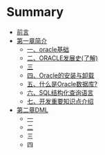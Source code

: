 # Summary

* [前言](README.md)
* [第一章简介](di-yi-zhang.md)
  * [一、oracle基础](di-yi-zhang/oracleji-chu.md)
  * [二、ORACLE发展史\(了解\)](di-yi-zhang/er-3001-oracle-fa-zhan-53f228-le-89e329.md)
  * [三](di-yi-zhang/san.md)
  * [四、Oracle的安装与卸载](di-yi-zhang/si.md)
  * [五、什么是Oracle数据库?](di-yi-zhang/wu.md)
  * [六、SQL结构化查询语言](di-yi-zhang/liu.md)
  * [七、开发重要知识点介绍](di-yi-zhang/qi.md)
* [第二章DML](di-er-zhang.md)
  * [一](di-er-zhang/yi.md)
  * [二](di-er-zhang/er.md)
  * 三
  * 四

